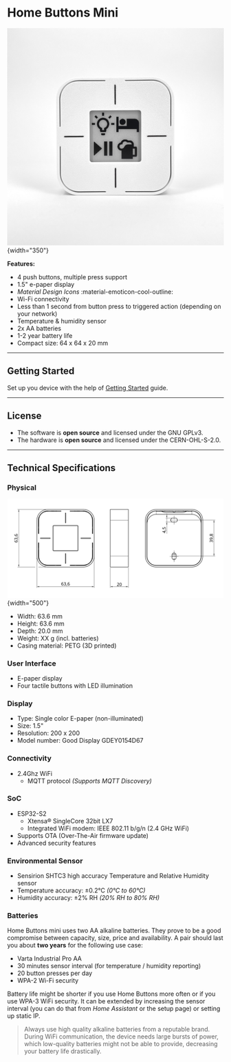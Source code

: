 # Home Buttons Mini

![Home Buttons](assets/hb_mini_1.jpeg){width="350"} 

**Features:**

- 4 push buttons, multiple press support
- 1.5" e-paper display
- *Material Design Icons* :material-emoticon-cool-outline:
- Wi-Fi connectivity
- Less than 1 second from button press to triggered action (depending on your network)
- Temperature & humidity sensor
- 2x AA batteries
- 1-2 year battery life
- Compact size: 64 x 64 x 20 mm

---


## Getting Started

Set up you device with the help of [Getting Started](setup.md) guide.

---

## License

- The software is **open source** and licensed under the GNU GPLv3.  
- The hardware is **open source** and licensed under the CERN-OHL-S-2.0.

---

## Technical Specifications

### Physical

![Dimensions](assets/dimensions.png){width="500"}

* Width: 63.6 mm
* Height: 63.6 mm
* Depth: 20.0 mm
* Weight: XX g (incl. batteries)
* Casing material: PETG (3D printed)

### User Interface

* E-paper display
* Four tactile buttons with LED illumination

### Display

* Type: Single color E-paper (non-illuminated)
* Size: 1.5"
* Resolution: 200 x 200
* Model number: Good Display GDEY0154D67

### Connectivity

* 2.4Ghz WiFi
    * MQTT protocol *(Supports MQTT Discovery)*

### SoC

* ESP32-S2
    * Xtensa® Single­Core 32­bit LX7
    * Integrated WiFi modem: IEEE 802.11 b/g/n (2.4 GHz Wi­Fi)
* Supports OTA (Over-The-Air firmware update)
* Advanced security features

### Environmental Sensor

* Sensirion SHTC3 high accuracy Temperature and Relative Humidity sensor
* Temperature accuracy: ±0.2°C *(0°C to 60°C)*
* Humidity accuracy: ±2% RH *(20% RH to 80% RH)*

### Batteries

Home Buttons mini uses two AA alkaline batteries. They prove to be a good compromise between capacity, size, price and availability. A pair should last you about **two years** for the following use case:
* Varta Industrial Pro AA
* 30 minutes sensor interval (for temperature / humidity reporting)
* 20 button presses per day
* WPA-2 Wi-Fi security

Battery life might be shorter if you use Home Buttons more often or if you use WPA-3 WiFi security. It can be extended by increasing the sensor interval (you can do that from *Home Assistant* or the setup page) or setting up static IP.

> Always use high quality alkaline batteries from a reputable brand. During WiFi communication, the device needs large bursts of power, which low-quality batteries might not be able to provide, decreasing your battery life drastically.
